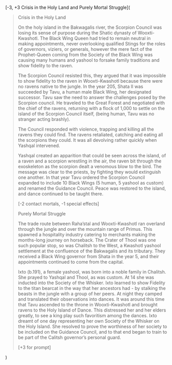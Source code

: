 [\-3, +3 Crisis in the Holy Land and Purely Mortal Struggle](

> 
>
>Crisis in the Holy Land
>
>On the holy island in the Bakwagalis river, the Scorpion Council was losing its sense of purpose during the Shatic dynasty of Wooxti-Kwashotl. The Black Wing Queen had tried to remain neutral in making appointments, never overlooking qualified Stings for the roles of governors, viziers, or generals, however the mere fact of the Prophet-Queen coming from the Society of the Black Wing was causing many humans and yashool to forsake family traditions and show fidelity to the raven. 
>
>The Scorpion Council resisted this, they argued that it was impossible to show fidelity to the raven in Wooxti-Kwashotl because there were no ravens native to the jungle. In the year 205, Shata II was succeeded by Tavu, a human male Black Wing, her designated successor. Tavu saw the need to answer the challenges posed by the Scorpion council. He traveled to the Great Forest and negotiated with the chief of the ravens, returning with a flock of 1,000 to settle on the island of the Scorpion Council itself, (being human, Tavu was no stranger acting brashly). 
>
>The Council responded with violence, trapping and killing all the ravens they could find. The ravens retaliated, catching and eating all the scorpions they could. It was all devolving rather quickly when Yashqal intervened. 
>
>Yashqal created an apparition that could be seen across the island, of a raven and a scorpion wrestling in the air, the raven bit through the exoskeleton as the scorpion dealt a venomous blow to the bird. The message was clear to the priests, by fighting they would extinguish one another. In that year Tavu ordered the Scorpion Council expanded to include 10 Black Wings (5 human, 5 yashool as custom) and renamed the Guidance Council. Peace was restored to the island, and dance continued to be taught there. 
>
>\[-2 contact mortals, -1 special effects\]
>
>Purely Mortal Struggle
>
>The trade route between Raha’stal and Wooxti-Kwashotl ran overland through the jungle and over the mountain range of Primus. This spawned a hospitality industry catering to merchants making the months-long journey on horseback. The Crater of Thool was one such popular stop, so was Chalitsh to the West, a Kwashotl yashool settlement at the confluence of the Bakwagalis and its tributary. They received a Black Wing governor from Shata in the year 5, and their appointments continued to come from the capital. 
>
>Ixto (b.191), a female yashool, was born into a noble family in Chalitsh. She prayed to Yashqal and Thool, as was custom. At 14 she was inducted into the Society of the Whisker. Ixto learned to show Fidelity to the titan bearcat in the way that her ancestors had - by stalking the beasts in the jungle with a group of her peers. At night they camped and translated their observations into dances. It was around this time that Tavu ascended to the throne in Wooxti-Kwashotl and brought ravens to the Holy Island of Dance. This distressed her and her elders greatly, to see a king play such favoritism among the dances. Ixto dreamt of one day representing her own Society of the Whisker on the Holy Island. She resolved to prove the worthiness of her society to be included on the Guidance Council, and to that end began to train to be part of the Calitsh governor’s personal guard.  
>
>\[+3 for prompt\]

)